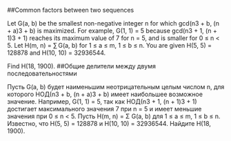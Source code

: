 ##Common factors between two sequences

Let G(a, b) be the smallest non-negative integer n for which gcd(n3 + b, (n + a)3 + b) is maximized.
For example, G(1, 1) = 5 because gcd(n3 + 1, (n + 1)3 + 1) reaches its maximum value of 7 for n = 5, and is smaller for 0 ≤ n < 5.
Let H(m, n) = ∑ G(a, b) for 1 ≤ a ≤ m, 1 ≤ b ≤ n.
You are given H(5, 5) = 128878 and H(10, 10) = 32936544.

Find H(18, 1900).
##Общие делители между двумя последовательностями

Пусть G(a, b) будет наименьшим неотрицательным целым числом n, для которого НОД(n3 + b, (n + a)3 + b) имеет наибольшее возможное значение.
Например, G(1, 1) = 5, так как НОД(n3 + 1, (n + 1)3 + 1) достигает максимального значения 7 при n = 5 и имеет меньшие значения при 0 ≤ n < 5.
Пусть H(m, n) = Σ G(a, b) для 1 ≤ a ≤ m, 1 ≤ b ≤ n.
Известно, что H(5, 5) = 128878 и H(10, 10) = 32936544.
Найдите H(18, 1900).
